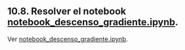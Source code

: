 
## 10.8. Resolver el notebook [notebook_descenso_gradiente.ipynb](notebook_08_descenso_gradiente-published.ipynb).

Ver [notebook_descenso_gradiente.ipynb](notebook_08_descenso_gradiente-published.ipynb).